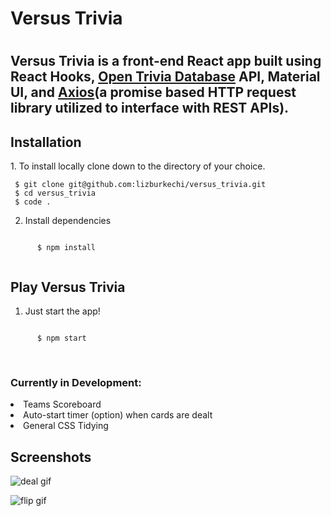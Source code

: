<h1>Versus Trivia<h1>

<h2>Versus Trivia is a front-end React app built using React Hooks, <a href="https://opentdb.com/">Open Trivia Database</a> API, Material UI, and <a href="https://axios-http.com/docs/intro">Axios</a>(a promise based HTTP request library utilized to interface with REST APIs).</h2>

  <h2>Installation</h2>
  1. To install locally clone down to the directory of your choice. 
 
  
     $ git clone git@github.com:lizburkechi/versus_trivia.git  
     $ cd versus_trivia  
     $ code . 
  
  
  2. Install dependencies
  
  <code>
      $ npm install  
  </code>
  
  <h2>Play Versus Trivia</h2>
  
  1. Just start the app!
  <code>
      $ npm start  
  </code>
  <br />
  <br />

  <h3>Currently in Development:</h3>
  <li>Teams Scoreboard</li>
  <li>Auto-start timer (option) when cards are dealt</li>
  <li>General CSS Tidying</li>
  
  <h2>Screenshots</h2>
  
  ![deal gif](https://user-images.githubusercontent.com/73612713/134404797-fb8925ff-cfbb-4601-9b3e-70604e8206b4.gif)
 
  ![flip gif](https://user-images.githubusercontent.com/73612713/134405991-5a5abd6d-31e9-446c-b4fb-4019346f4f5b.gif)





